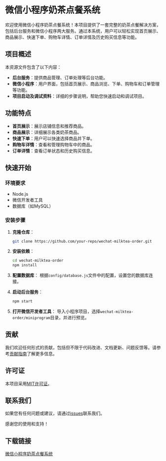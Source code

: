 # 微信小程序奶茶点餐系统

欢迎使用微信小程序奶茶点餐系统！本项目提供了一套完整的奶茶点餐解决方案，包括后台服务和微信小程序两大服务。通过本系统，用户可以轻松实现首页展示、商品展示、快速下单、购物车详情、订单详情及历史购买信息等功能。

## 项目概述

本资源文件包含了以下内容：

- **后台服务**：提供商品管理、订单处理等后台功能。
- **微信小程序**：用户界面，包括首页展示、商品浏览、下单、购物车和订单管理等功能。
- **项目启动及调试资料**：详细的步骤说明，帮助您快速启动和调试项目。

## 功能特点

- **首页展示**：展示店铺信息和推荐商品。
- **商品展示**：详细展示各类奶茶商品。
- **快速下单**：用户可以快速选择商品并下单。
- **购物车详情**：查看和管理购物车中的商品。
- **订单详情**：查看订单状态和历史购买信息。

## 快速开始

### 环境要求

- Node.js
- 微信开发者工具
- 数据库（如MySQL）

### 安装步骤

1. **克隆仓库**：
   ```bash
   git clone https://github.com/your-repo/wechat-milktea-order.git
   ```

2. **安装依赖**：
   ```bash
   cd wechat-milktea-order
   npm install
   ```

3. **配置数据库**：
   根据`config/database.js`文件中的配置，设置您的数据库连接。

4. **启动后台服务**：
   ```bash
   npm start
   ```

5. **打开微信开发者工具**：
   导入小程序项目，选择`wechat-milktea-order/miniprogram`目录，并进行预览。

## 贡献

我们欢迎任何形式的贡献，包括但不限于代码改进、文档更新、问题反馈等。请参考[贡献指南](CONTRIBUTING.md)了解更多信息。

## 许可证

本项目采用[MIT许可证](LICENSE)。

## 联系我们

如果您有任何问题或建议，请通过[issues](https://github.com/your-repo/wechat-milktea-order/issues)联系我们。

感谢您的使用和支持！

## 下载链接

[微信小程序奶茶点餐系统](https://pan.quark.cn/s/a3288d2042f0)